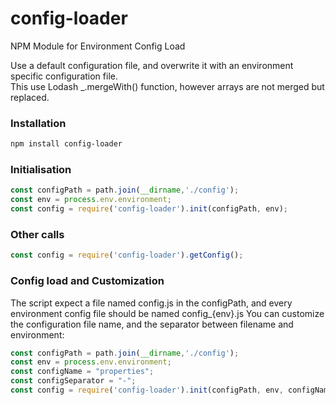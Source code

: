 # config-loader
NPM Module for Environment Config Load  

Use a default configuration file, and overwrite it with an environment specific configuration file.  
This use Lodash _.mergeWith() function, however arrays are not merged but replaced.

### Installation
```sh
npm install config-loader
```

### Initialisation
```javascript
const configPath = path.join(__dirname,'./config');
const env = process.env.environment;
const config = require('config-loader').init(configPath, env);
```

### Other calls
```javascript
const config = require('config-loader').getConfig();
```

### Config load and Customization
The script expect a file named config.js in the configPath, and every environment config file should be named config_{env}.js
You can customize the configuration file name, and the separator between filename and environment:
```javascript
const configPath = path.join(__dirname,'./config');
const env = process.env.environment;
const configName = "properties";
const configSeparator = "-";
const config = require('config-loader').init(configPath, env, configName, configSeparator);
```